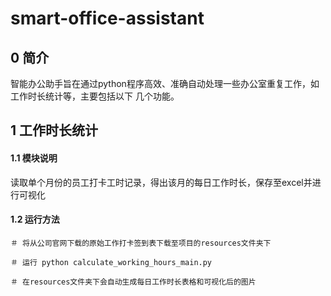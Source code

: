 # smart-office-assistant

## 0 简介

智能办公助手旨在通过python程序高效、准确自动处理一些办公室重复工作，如工作时长统计等，主要包括以下 几个功能。

## 1 工作时长统计

#### 1.1 模块说明

读取单个月份的员工打卡工时记录，得出该月的每日工作时长，保存至excel并进行可视化

#### 1.2 运行方法

```
＃ 将从公司官网下载的原始工作打卡签到表下载至项目的resources文件夹下

＃ 运行 python calculate_working_hours_main.py

＃ 在resources文件夹下会自动生成每日工作时长表格和可视化后的图片
```